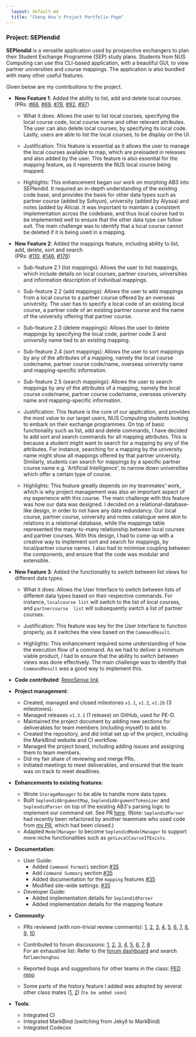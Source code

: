 ```yaml
---
  layout: default.md
  title: "Cheng Hou's Project Portfolio Page"
---
```


### Project: SEPlendid

**SEPlendid** is a versatile application used by prospective exchangers to plan their Student Exchange Programme (SEP) 
study plans. Students from NUS Computing can use this CLI-based application, with a beautiful GUI, to view partner 
universities and course mappings. The application is also bundled with many other useful features.

Given below are my contributions to the project.

* **New Feature 1**: Added the ability to list, add and delete local courses. \
(PRs:
[\#68](https://github.com/AY2324S1-CS2103T-W10-2/tp/pull/68),
[\#69](https://github.com/AY2324S1-CS2103T-W10-2/tp/pull/69),
[\#78](https://github.com/AY2324S1-CS2103T-W10-2/tp/pull/78),
[\#92](https://github.com/AY2324S1-CS2103T-W10-2/tp/pull/92),
[\#97](https://github.com/AY2324S1-CS2103T-W10-2/tp/pull/97))

  * What it does: Allows the user to list local courses, specifying the local course code, local course name and 
  other relevant attributes. The user can also delete local courses, by specifying its local code. Lastly, users are 
  able to list the local courses, to be display on the UI.

  * Justification: This feature is essential as it allows the user to manage the local courses available to map, 
  which are preloaded in releases and also added by the user. This feature is also essential for the mapping feature,
   as it represents the NUS local course being mapped.

  * Highlights: This enhancement began our work on morphing AB3 into SEPlendid. It required an in-depth 
  understanding of the existing code base, and provides the basis for other data types such as partner course (added 
  by Sohyun), university (added by Alyssa) and notes (added by Alicia). It was important to maintain a consistent 
  implementation across the codebase, and thus local course had to be implemented well to ensure that the other data 
  type can follow suit. The main challenge was to identify that a local course cannot be deleted if it is being used 
  in a mapping.

* **New Feature 2**: Added the mappings feature, including ability to list, add, delete, sort and search
\
(PRs:
[\#110](https://github.com/AY2324S1-CS2103T-W10-2/tp/pull/110),
[\#146](https://github.com/AY2324S1-CS2103T-W10-2/tp/pull/146),
[\#176](https://github.com/AY2324S1-CS2103T-W10-2/tp/pull/176))

  * Sub-feature 2.1 (list mappings): Allows the user to list mappings, which include details on local courses, 
  partner courses, universities and information description of individual mappings.

  * Sub-feature 2.2 (add mappings): Allows the user to add mappings from a local course to a partner course offered 
  by an overseas university. The user has to specify a local code of an existing local course, a partner code of an 
  existing partner course and the name of the university offering that partner course.

  * Sub-feature 2.3 (delete mappings): Allows the user to delete mappings by specifying the local code, partner code 3
  and university name tied to an existing mapping.

  * Sub-feature 2.4 (sort mappings): Allows the user to sort mappings by any of the attributes of a mapping, namely 
  the local course code/name, partner course code/name, overseas university name and mapping-specific information.

  * Sub-feature 2.5 (search mappings): Allows the user to search mappings by any of the attributes of a mapping, namely 
    the local course code/name, partner course code/name, overseas university name and mapping-specific information.

  * Justification: This feature is the core of our application, and provides the most value to our target users, NUS 
  Computing students looking to embark on their exchange programmes. On top of basic functionality such as list, add 
  and delete commands, I have decided to add sort and search commands for all mapping attributes. This is because a 
  student might want to search for a mapping by any of the attributes. For instance, searching for a mapping by the 
  university name might show all mappings offered by that partner university. Similarly, students can search for 
  mappings by a specific partner course name e.g. 'Artificial Intelligence', to narrow down universities which offer a 
  certain type of course.

  * Highlights: This feature greatly depends on my teammates' work, which is why project management was also an 
  important aspect of my experience with this course. The main challenge with this feature was how our data was 
  designed. I decided on a relational-database-like design, in order to not have any data redundancy. Our local 
  course, partner course, university and notes catalogue were akin to relations in a relational database, while the 
  mappings table represented the many-to-many relationship between local courses and partner courses. With this 
  design, I had to come up with a creative way to implement sort and search for mappings, by local/partner course 
  names. I also had to minimise coupling between the components, and ensure that the code was modular and extensible.

* **New Feature 3**: Added the functionality to switch between list views for different data types.

  * What it does: Allows the User Interface to switch between lists of different data types based on their 
  respective commands. For instance, `localcourse list` will switch to the list of local courses, and `partnercourse 
  list` will subsequently switch a list of partner courses.

  * Justification: This feature was key for the User Interface to function properly, as it switches the view based 
  on the `CommandResult`.

  * Highlights: This enhancement required some understanding of how the execution flow of a command. As we had to 
  deliver a minimum viable product, I had to ensure that the ability to switch between views was done effectively. 
  The main challenge was to identify that `CommandResult` was a good way to implement this.

* **Code contributed**: [RepoSense link](https://nus-cs2103-ay2324s1.github.io/tp-dashboard/?search=lamchenghou&breakdown=false&sort=totalCommits%20dsc&sortWithin=totalCommits%20dsc&since=2023-09-22&timeframe=commit&mergegroup=&groupSelect=groupByRepos&tabOpen=true&tabType=authorship&tabAuthor=lamchenghou&tabRepo=AY2324S1-CS2103T-W10-2%2Ftp%5Bmaster%5D&authorshipIsMergeGroup=false&authorshipFileTypes=docs~functional-code~test-code~other&authorshipIsBinaryFileTypeChecked=false&authorshipIsIgnoredFilesChecked=false)

* **Project management**:
  * Created, managed and closed milestones `v1.1`, `v1.2`, `v1.2b` (3 milestones).
  * Managed releases `v1.3.1` (1 release) on GitHub, used for PE-D.
  * Maintained the project document by adding new sections for deliverables for team members (including myself) to
   add to.
  * Created the repository, and did initial set up of the project, including the MarkBind website and CI workflow.
  * Managed the project board, including adding issues and assigning them to team members.
  * Did my fair share of reviewing and merge PRs.
  * Initiated meetings to meet deliverables, and ensured that the team was on track to meet deadlines.

* **Enhancements to existing features**:
  * Wrote `StorageManager` to be able to handle more data types.
  * Built `SeplendidArgumentMap`, `SeplendidArgumentTokenizer` and `SeplendidParser` on top of the existing AB3's
  parsing logic to implement our command set. See PR [here](https://github.com/AY2324S1-CS2103T-W10-2/tp/pull/68). 
  (Note: `SeplendidParser` had recently been refactored by another teammate who used code from
   [my PR](https://github.com/AY2324S1-CS2103T-W10-2/tp/pull/185), which had been closed.)
  * Adapted `ModelManager` to become `SeplendidModelManager` to support more niche functionalities such as
   `getLocalCourseIfExists`.

* **Documentation**:
  * User Guide:
    * Added `Command Format1` section [\#35](https://github.com/AY2324S1-CS2103T-W10-2/tp/pull/35)
    * Add `Command Summary` section [\#35](https://github.com/AY2324S1-CS2103T-W10-2/tp/pull/35)
    * Added documentation for the `mapping` features [\#35](https://github.com/AY2324S1-CS2103T-W10-2/tp/pull/35)
    * Modified site-wide settings: [\#35](https://github.com/AY2324S1-CS2103T-W10-2/tp/pull/35)
  * Developer Guide:
    * Added implementation details for `SeplendidParser`
    * Added implementation details for the mapping feature

* **Community**:
  * PRs reviewed (with non-trivial review comments): [1](https://github.com/AY2324S1-CS2103T-W10-2/tp/pull/85/files),
  [2](https://github.com/AY2324S1-CS2103T-W10-2/tp/pull/87),
  [3](https://github.com/AY2324S1-CS2103T-W10-2/tp/pull/93),
  [4](https://github.com/AY2324S1-CS2103T-W10-2/tp/pull/102),
  [5](https://github.com/AY2324S1-CS2103T-W10-2/tp/pull/115),
  [6](https://github.com/AY2324S1-CS2103T-W10-2/tp/pull/137),
  [7](https://github.com/AY2324S1-CS2103T-W10-2/tp/pull/139),
  [8](https://github.com/AY2324S1-CS2103T-W10-2/tp/pull/144),
  [9](https://github.com/AY2324S1-CS2103T-W10-2/tp/pull/167),
  [10](https://github.com/AY2324S1-CS2103T-W10-2/tp/pull/236)

  * Contributed to forum discussions:
  [1](https://github.com/nus-cs2103-AY2324S1/forum/issues/17#issuecomment-1690925221),
  [2](https://github.com/nus-cs2103-AY2324S1/forum/issues/32#issuecomment-1694675009),
  [3](https://github.com/nus-cs2103-AY2324S1/forum/issues/66#issuecomment-1703777885),
  [4](https://github.com/nus-cs2103-AY2324S1/forum/issues/130#issuecomment-1712751815),
  [5](https://github.com/nus-cs2103-AY2324S1/forum/issues/189#issuecomment-1731641936),
  [6](https://github.com/nus-cs2103-AY2324S1/forum/issues/189#issuecomment-1731656687),
  [7](https://github.com/nus-cs2103-AY2324S1/forum/issues/206#issuecomment-1732471322),
  [8](https://github.com/nus-cs2103-AY2324S1/forum/issues/203#issuecomment-1732472103) \
  For an exhaustive list: Refer to the
  [forum dashboard](https://nus-cs2103-ay2324s1.github.io/dashboards/contents/forum-activities.html) and search
   for`lamchenghou`
  * Reported bugs and suggestions for other teams in the class: [PED repo](https://github.com/lamchenghou/ped/issues)
  * Some parts of the history feature I added was adopted by several other class mates ([1](), [2]()) (`to be added soon`)

* **Tools**:
  * Integrated CI
  * Integrated MarkBind (switching from Jekyll to MarkBind)
  * Integrated Codecov
